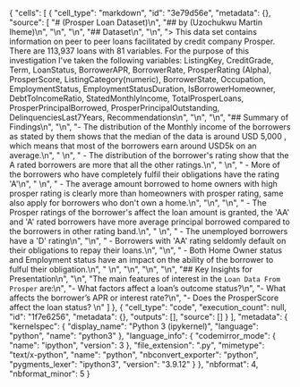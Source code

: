 {
 "cells": [
  {
   "cell_type": "markdown",
   "id": "3e79d56e",
   "metadata": {},
   "source": [
    "# (Prosper Loan Dataset)\n",
    "## by (Uzochukwu Martin Iheme)\n",
    "\n",
    "\n",
    "## Dataset\n",
    "\n",
    "> This data set contains information on peer to peer loans facilitated by credit company Prosper. There are 113,937 loans with 81 variables. For the purpose of this investigation I've taken the following variables: ListingKey, CreditGrade, Term, LoanStatus, BorrowerAPR, BorrowerRate, ProsperRating (Alpha), ProsperScore, ListingCategory(numeric), BorrowerState, Occupation, EmploymentStatus, EmploymentStatusDuration, IsBorrowerHomeowner, DebtToIncomeRatio, StatedMonthlyIncome, TotalProsperLoans, ProsperPrincipalBorrowed, ProsperPrincipalOutstanding, DelinquenciesLast7Years, Recommendations\n",
    "\n",
    "\n",
    "## Summary of Findings\n",
    "\n",
    "- The distribution of the Monthly income of the borrowers as stated by them shows that the median of the data is around USD 5,000 , which means that most of the borrowers earn around USD5k on an average.\n",
    " \n",
    " - The distribution of the borrower's rating show that the A rated borrowers are more that all the other ratings.\n",
    " \n",
    " - More of the borrowers who have completely fulfil their obligations have the rating 'A'\n",
    " \n",
    " - The average amount borrowed to home owners with high prosper rating is clearly more than homeowners with prosper rating,        same also apply for borrowers who don't own a home.\n",
    "\n",
    "\n",
    " - The Prosper ratings of the borrower's affect the loan amount is granted, the 'AA' and 'A' rated borrowers have more average    principal borrowed compared to the borrowers in other rating band.\n",
    " \n",
    " - The unemployed borrowers have a 'D' rating\n",
    "\n",
    " - Borrowers with 'AA' rating seldomly default on their obligations to repay their loans.\n",
    "\n",
    " - Both Home Owner status and Employment status have an impact on the ability of the borrower to fulful their obligation.\n",
    " \n",
    "\n",
    "\n",
    "\n",
    "## Key Insights for Presentation\n",
    "\n",
    "The main features of interest in the `Loan Data From Prosper` are:\n",
    "-  What factors affect a loan’s outcome status?\n",
    "-  What affects the borrower’s APR or interest rate?\n",
    "-  Does the ProsperScore affect the loan status? \n"
   ]
  },
  {
   "cell_type": "code",
   "execution_count": null,
   "id": "1f7e6256",
   "metadata": {},
   "outputs": [],
   "source": []
  }
 ],
 "metadata": {
  "kernelspec": {
   "display_name": "Python 3 (ipykernel)",
   "language": "python",
   "name": "python3"
  },
  "language_info": {
   "codemirror_mode": {
    "name": "ipython",
    "version": 3
   },
   "file_extension": ".py",
   "mimetype": "text/x-python",
   "name": "python",
   "nbconvert_exporter": "python",
   "pygments_lexer": "ipython3",
   "version": "3.9.12"
  }
 },
 "nbformat": 4,
 "nbformat_minor": 5
}
